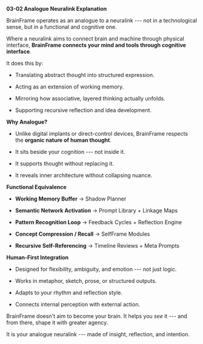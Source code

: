 **03-02 Analogue Neuralink Explanation**

BrainFrame operates as an analogue to a neuralink --- not in a
technological sense, but in a functional and cognitive one.

Where a neuralink aims to connect brain and machine through physical
interface, **BrainFrame connects your mind and tools through cognitive
interface**.

It does this by:

- Translating abstract thought into structured expression.

- Acting as an extension of working memory.

- Mirroring how associative, layered thinking actually unfolds.

- Supporting recursive reflection and idea development.

**Why Analogue?**

- Unlike digital implants or direct-control devices, BrainFrame respects
  the **organic nature of human thought**.

- It sits beside your cognition --- not inside it.

- It supports thought without replacing it.

- It reveals inner architecture without collapsing nuance.

**Functional Equivalence**

- **Working Memory Buffer** → Shadow Planner

- **Semantic Network Activation** → Prompt Library + Linkage Maps

- **Pattern Recognition Loop** → Feedback Cycles + Reflection Engine

- **Concept Compression / Recall** → SelfFrame Modules

- **Recursive Self-Referencing** → Timeline Reviews + Meta Prompts

**Human-First Integration**

- Designed for flexibility, ambiguity, and emotion --- not just logic.

- Works in metaphor, sketch, prose, or structured outputs.

- Adapts to your rhythm and reflection style.

- Connects internal perception with external action.

BrainFrame doesn't aim to become your brain. It helps you *see* it ---
and from there, shape it with greater agency.

It is your analogue neuralink --- made of insight, reflection, and
intention.
